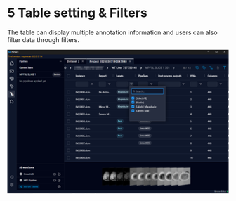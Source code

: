 # 5 Table setting & Filters

The table can display multiple annotation information and users can also filter data through filters.

![Image](img/image_48.png)

